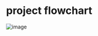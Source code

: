 # project flowchart

![image](https://github.com/raghadislam/ATM_machine_project/assets/112733878/5cb67134-af19-46ee-b04f-f1beae02cc0d)
